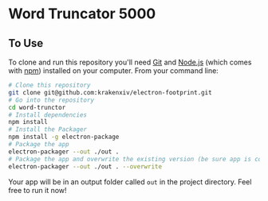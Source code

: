 # Word Truncator 5000

## To Use

To clone and run this repository you'll need [Git](https://git-scm.com) and [Node.js](https://nodejs.org/en/download/) (which comes with [npm](http://npmjs.com)) installed on your computer. From your command line:

```bash
# Clone this repository
git clone git@github.com:krakenxiv/electron-footprint.git
# Go into the repository
cd word-trunctor
# Install dependencies
npm install
# Install the Packager
npm install -g electron-package
# Package the app
electron-packager --out ./out .
# Package the app and overwrite the existing version (be sure app is completely closed before running)
electron-packager --out ./out . --overwrite
```

Your app will be in an output folder called `out` in the project directory. Feel free to run it now!
